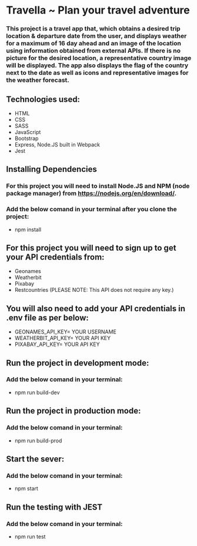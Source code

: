 # Travella ~ Plan your travel adventure
### This project is a travel app that, which obtains a desired trip location & departure date from the user, and displays weather for a maximum of 16 day ahead and an image of the location using information obtained from external APIs. If there is no picture for the desired location, a representative country image will be displayed. The app also displays the flag of the country next to the date as well as icons and representative images for the weather forecast.

## Technologies used:
* HTML
* CSS
* SASS
* JavaScript
* Bootstrap
* Express, Node.JS built in Webpack
* Jest

## Installing Dependencies
### For this project you will need to install Node.JS and NPM (node package manager) from https://nodejs.org/en/download/.
### Add the below comand in your terminal after you clone the project:

* npm install

## For this project you will need to sign up to get your API credentials from: 
* Geonames
* Weatherbit
* Pixabay
* Restcountries (PLEASE NOTE: This API does not require any key.)

## You will also need to add your API credentials in .env file as per below:

* GEONAMES_API_KEY= YOUR USERNAME
* WEATHERBIT_API_KEY= YOUR API KEY
* PIXABAY_API_KEY= YOUR API KEY

## Run the project in development mode:
### Add the below comand in your terminal:

* npm run build-dev

## Run the project in production mode:
### Add the below comand in your terminal:

* npm run build-prod 

## Start the sever:
### Add the below comand in your terminal:

* npm start

## Run the testing with JEST 
### Add the below comand in your terminal:

* npm run test


